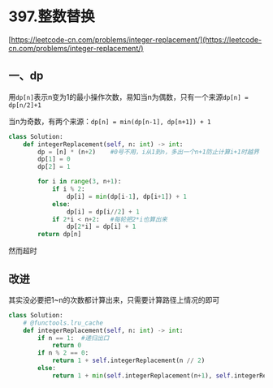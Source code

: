 # 397.整数替换
[https://leetcode-cn.com/problems/integer-replacement/](https://leetcode-cn.com/problems/integer-replacement/)

## 一、dp

用`dp[n]`表示n变为1的最小操作次数，易知当n为偶数，只有一个来源`dp[n] = dp[n/2]+1`

当n为奇数，有两个来源：`dp[n] = min(dp[n-1], dp[n+1]) + 1`

```python
class Solution:
    def integerReplacement(self, n: int) -> int:
        dp = [n] * (n+2)	#0号不用，i从1到n，多出一个n+1防止计算i+1时越界
        dp[1] = 0
        dp[2] = 1

        for i in range(3, n+1):
            if i % 2:
                dp[i] = min(dp[i-1], dp[i+1]) + 1
            else:
                dp[i] = dp[i//2] + 1
            if 2*i < n+2:	#每轮把2*i也算出来
                dp[2*i] = dp[i] + 1
        return dp[n]
```

 然而超时

## 改进

其实没必要把1~n的次数都计算出来，只需要计算路径上情况的即可

```python
class Solution:
    # @functools.lru_cache
    def integerReplacement(self, n: int) -> int:
        if n == 1:	#递归出口
            return 0
        if n % 2 == 0:
            return 1 + self.integerReplacement(n // 2)
        else:
            return 1 + min(self.integerReplacement(n+1), self.integerReplacement(n-1))
```
